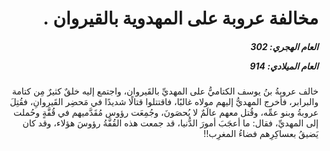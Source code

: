 <h1 dir="rtl">مخالفة عروبة على المهدوية بالقيروان .</h1>

<h5 dir="rtl">العام الهجري:  302

العام الميلادي: 914

</h5>

<p dir="rtl">خالف عروبةُ بنُ يوسف الكتاميُّ على المهديِّ بالقَيروان، واجتمع إليه خلقٌ كثيرٌ مِن كتامة والبرابر، فأخرج المهديُّ إليهم مولاه غالبًا، فاقتتلوا قتالًا شديدًا في مَحضِر القَيروانِ، فقُتِلَ عروبةُ وبنو عمِّه، وقُتل معهم عالَمٌ لا يُحصَونَ، وجُمِعَت رؤوس مُقَدَّميهم في قُفَّةٍ وحُملت إلى المهديِّ، فقال: ما أعجَبَ أمورَ الدُّنيا، قد جمعت هذه القُفَّةُ رؤوسَ هؤلاء، وقد كان يَضيقُ بعساكِرِهم فضاءُ المغرِب!!</p></br>
